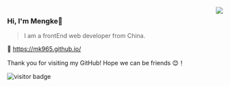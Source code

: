 <img align="right" src="https://github-readme-stats.vercel.app/api?username=mk965&show_icons=true&icon_color=805AD5&text_color=718096&bg_color=ffffff&hide_title=true&count_private=true" />

### Hi, I'm Mengke👋
>I am a frontEnd web developer from China.

🔗 https://mk965.github.io/

Thank you for visiting my GitHub! Hope we can be friends 😊！

![visitor badge](https://visitor-badge.laobi.icu/badge?page_id=mk965.mk965)
